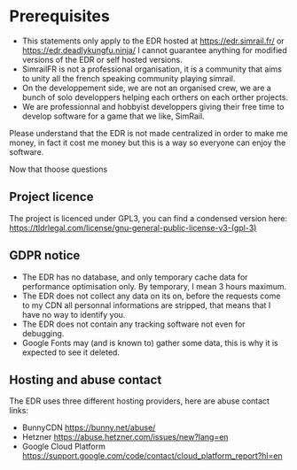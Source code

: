 # Prerequisites

- This statements only apply to the EDR hosted at https://edr.simrail.fr/ or https://edr.deadlykungfu.ninja/ I cannot guarantee anything for modified versions of the EDR or self hosted versions.
- SimrailFR is not a professional organisation, it is a community that aims to unity all the french speaking community playing simrail.
- On the developpement side, we are not an organised crew, we are a bunch of solo developpers helping each orthers on each orther projects.
- We are professionnal and hobbyist developpers giving their free time to develop software for a game that we like, SimRail.

Please understand that the EDR is not made centralized in order to make me money, in fact it cost me money but this is a way so everyone can enjoy the software.

Now that thoose questions 

## Project licence
The project is licenced under GPL3, you can find a condensed version here: https://tldrlegal.com/license/gnu-general-public-license-v3-(gpl-3)

## GDPR notice
- The EDR has no database, and only temporary cache data for performance optimisation only. By temporary, I mean 3 hours maximum.
- The EDR does not collect any data on its on, before the requests come to my CDN all personnal informations are stripped, that means that I have no way to identify you.
- The EDR does not contain any tracking software not even for debugging.
- Google Fonts may (and is known to) gather some data, this is why it is expected to see it deleted.

## Hosting and abuse contact
The EDR uses three different hosting providers, here are abuse contact links:
- BunnyCDN https://bunny.net/abuse/
- Hetzner https://abuse.hetzner.com/issues/new?lang=en
- Google Cloud Platform https://support.google.com/code/contact/cloud_platform_report?hl=en
